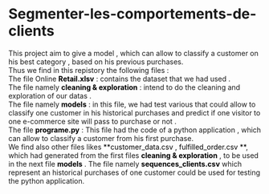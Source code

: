 # Segmenter-les-comportements-de-clients
This project aim to give a model , which can allow to classify a customer on his best category , based on his previous purchases.  
Thus we find in this repistory the following files :  
The file Online <font color=black>**Retail.xlsv**</font> : contains the dataset that we had used .  
The file namely <font color=black>**cleaning & exploration** </font>: intend to do the cleaning and exploration of our datas .  
The file namely <font color=black>**models** </font> : in this file, we had test various that could allow to classify one customer in his historical purchases and predict if one visitor to one e-commerce site will pass to purchase or not .  
The file <font color=black>**programe.py**</font> : This file had the code of a python application , which can allow to classify a customer from his first purchase.   
We find also other files likes <font color=black>**customer_data.csv , fulfilled_order.csv **</font>, which had generated from the first files <font color=black>**cleaning & exploration** </font>, to be used in the next file <font color=black>**models** </font>. The file namely <font color=black>**sequences_clients.csv** </font> which represent an historical purchases of one customer could be used for testing the python application.
